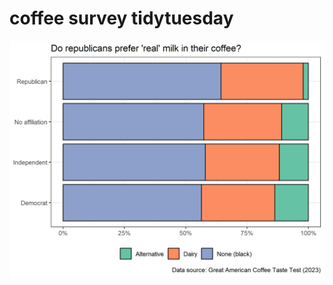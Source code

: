 # coffee survey tidytuesday
 
![Fig](https://raw.githubusercontent.com/langtonhugh/coffee_survey_tt/refs/heads/main/visuals/political_milk_draft.png)
